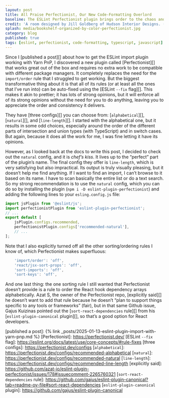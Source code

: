 ```yaml
---
layout: post
title: All Praise Perfectionist, Our New Code-Formatting Overlord
baseline: The ESLint Perfectionist plugin brings order to the chaos and sanity to even the most anal-retentive programmers
credit: 'A room designed by Jill Goldberg of Hudson Interior Designs. (Michael J Lee)'
splash: media/bookshelf-organized-by-color-perfectionist.jpg
category: blog
published: true
tags: [eslint, perfectionist, code-formatting, typescript, javascript]
---
```


Since I [published a post][] about how to get the ESLint import plugin working with Yarn PnP, I discovered a new plugin called [Perfectionist][] that works great out of the box and requires no extra work to be compatible with different package managers. It completely replaces the need for the `import/order` rule that I struggled to get working. But the biggest transformative thing about it is that all of its rules (or at least all the ones that I’ve run into) can be auto-fixed using the [ESLint `--fix` flag][]. This makes it akin to prettier; it has lots of strong opinions, but it will enforce all of its strong opinions without the need for you to do anything, leaving you to appreciate the order and consistency it delivers.

They have [three configs][] you can choose from: [`alphabetical`][], [`natural`][], and [`line-length`][]. I started with the alphabetical one, but it results in some odd choices, especially around the order of the different parts of intersection and union types (with TypeScript) and in switch cases. But again, because it does all the work for me, I was fine letting it have its opinions.

However, as I looked back at the docs to write this post, I decided to check out the `natural` config, and it is *chef’s kiss*. It lives up to the “perfect” part of the plugin’s name. The final config they offer is `line-length`, which is very satisfying but also impractical. Its output is truly visually pleasing, but it doesn’t help me find anything. If I want to find an import, I can’t browse to it based on its name. I have to scan basically the entire list or do a text search. So my strong recommendation is to use the `natural` config, which you can do so by installing the plugin (`npm i -D eslint-plugin-perfectionist`) and adding the following lines to your `esling.config.js` file:

```js
import jsPlugin from '@eslint/js';
import perfectionistPlugin from 'eslint-plugin-perfectionist';
// ...
export default [
    jsPlugin.configs.recommended,
    perfectionistPlugin.configs['recommended-natural'],
    // ...
];
```

Note that I also explicitly turned off all the other sorting/ordering rules I know of, which Perfectionist makes superfluous:

```js
    'import/order': 'off',
    'react/jsx-sort-props': 'off',
    'sort-imports': 'off',
    'sort-keys': 'off',
```

And one last thing: the one sorting rule I still wanted that Perfectionist doesn’t provide is a rule to order the React hook dependency arrays alphabetically. Azat S, the owner of the Perfectionist repo, [explicitly said][] he doesn’t want to add that rule because he doesn’t “plan to support things specific to any tools or frameworks” (fair), but in that same Github issue, Gajus Kuizinas pointed out the [`sort-react-dependencies` rule][] from his [`eslint-plugin-canonical` plugin][], so that’s a good option for React developers.

[published a post]: {% link _posts/2025-01-13-eslint-plugin-import-with-yarn-pnp.md %}
[Perfectionist]: https://perfectionist.dev/
[ESLint `--fix` flag]: https://eslint.org/docs/latest/use/core-concepts/#rule-fixes
[three configs]: https://perfectionist.dev/configs
[`alphabetical`]: https://perfectionist.dev/configs/recommended-alphabetical
[`natural`]: https://perfectionist.dev/configs/recommended-natural
[`line-length`]: https://perfectionist.dev/configs/recommended-line-length
[explicitly said]: https://github.com/azat-io/eslint-plugin-perfectionist/issues/178#issuecomment-2265760321
[`sort-react-dependencies` rule]: https://github.com/gajus/eslint-plugin-canonical?tab=readme-ov-file#sort-react-dependencies
[`eslint-plugin-canonical` plugin]: https://github.com/gajus/eslint-plugin-canonical
